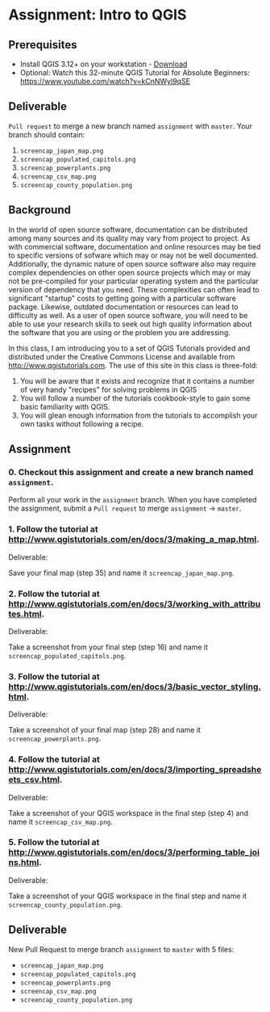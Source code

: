 # Assignment: Intro to QGIS

## Prerequisites
- Install QGIS 3.12+ on your workstation - [Download](https://qgis.org/en/site/forusers/download.html)
- Optional: Watch this 32-minute QGIS Tutorial for Absolute Beginners: https://www.youtube.com/watch?v=kCnNWyl9qSE

## Deliverable
`Pull request` to merge a new branch named `assignment` with `master`. Your branch should contain:
1. `screencap_japan_map.png`
2. `screencap_populated_capitols.png`
3. `screencap_powerplants.png`
4. `screencap_csv_map.png`
5. `screencap_county_population.png`

## Background

In the world of open source software, documentation can be distributed among many sources and its quality may vary from project
to project. As with commercial software, documentation and online resources may be tied to specific versions of sofware
which may or may not be well documented. Additionally, the dynamic nature of open source software also may require complex 
dependencies on other open source projects which may or may not be pre-compiled for your particular operating system and
the particular version of dependency that you need. These complexities can often lead to significant "startup" costs to 
getting going with a particular software package. Likewise, outdated documentation or resources can lead to difficulty as
well. As a user of open source software, you will need to be able to use your research skills to seek out high quality 
information about the software that you are using or the problem you are addressing.

In this class, I am introducing you to a set of QGIS Tutorials provided and distributed under the Creative Commons License
and available from http://www.qgistutorials.com. The use of this site in this class is three-fold: 
1. You will be aware that it exists and recognize that it contains a number of very handy "recipes" for solving problems in QGIS
2. You will follow a number of the tutorials cookbook-style to gain some basic familiarity with QGIS.
3. You will glean enough information from the tutorials to accomplish your own tasks without following a recipe.

## Assignment

### 0. Checkout this assignment and create a new branch named `assignment`.
Perform all your work in the `assignment` branch. When you have completed the assignment, submit a `Pull request` to merge `assignment` -> `master`.

### 1. Follow the tutorial at http://www.qgistutorials.com/en/docs/3/making_a_map.html.

Deliverable:

Save your final map (step 35) and name it `screencap_japan_map.png`. 

### 2. Follow the tutorial at http://www.qgistutorials.com/en/docs/3/working_with_attributes.html.

Deliverable: 

Take a screenshot from your final step (step 16) and name it `screencap_populated_capitols.png`.

### 3. Follow the tutorial at http://www.qgistutorials.com/en/docs/3/basic_vector_styling.html.

Deliverable:

Take a screenshot of your final map (step 28) and name it `screencap_powerplants.png`.

### 4. Follow the tutorial at http://www.qgistutorials.com/en/docs/3/importing_spreadsheets_csv.html.

Deliverable:

Take a screenshot of your QGIS workspace in the final step (step 4) and name it `screencap_csv_map.png`.

### 5. Follow the tutorial at http://www.qgistutorials.com/en/docs/3/performing_table_joins.html.

Deliverable:

Take a screenshot of your QGIS workspace in the final step and name it `screencap_county_population.png`.

## Deliverable
New Pull Request to merge branch `assignment` to `master` with 5 files:
- `screencap_japan_map.png`
- `screencap_populated_capitols.png`
- `screencap_powerplants.png`
- `screencap_csv_map.png`
- `screencap_county_population.png`
